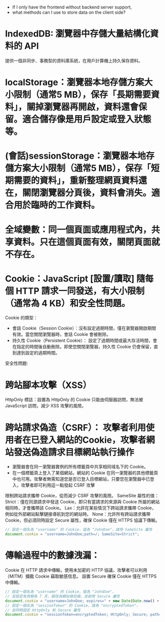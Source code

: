 - If I only have the frontend without backend server support, 
- what methods can I use to store data on the client side?

# IndexedDB: 瀏覽器中存儲大量結構化資料的 API
提供一個非同步、事務型的資料庫系統，在用戶計算機上持久保存資料。

# localStorage：瀏覽器本地存儲方案大小限制（通常5 MB），保存「長期需要資料」，關掉瀏覽器再開啟，資料還會保留。適合儲存像是用戶設定或登入狀態等。

# (會話)sessionStorage：瀏覽器本地存儲方案大小限制（通常5 MB），保存「短期需要的資料」，重新整理網頁資料還在，關閉瀏覽器分頁後，資料會消失。適合用於臨時的工作資料。

# 全域變數：同一個頁面或應用程式內，共享資料。只在這個頁面有效，關閉頁面就不存在。

# Cookie：JavaScript [設置/讀取] 隨每個 HTTP 請求一同發送，有大小限制（通常為 4 KB）和安全性問題。
Cookie 的類型：
- 會話 Cookie（Session Cookie）：沒有設定過期時間，僅在瀏覽器開啟期間有效。當您關閉瀏覽器時，會話 Cookie 會被刪除。
- 持久性 Cookie（Persistent Cookie）： 設定了過期時間或最大存活時間，會在指定的時間後自動刪除。即使您關閉瀏覽器，持久性 Cookie 仍會保留，直到達到設定的過期時間。

安全性問題:
# 跨站腳本攻擊（XSS）
HttpOnly 標誌：設置為 HttpOnly 的 Cookie 只能由伺服器訪問，無法被 JavaScript 訪問，減少 XSS 攻擊的風險。
# 跨站請求偽造（CSRF）： 攻擊者利用使用者在已登入網站的Cookie，攻擊者網站發送偽造請求目標網站執行操作
- 瀏覽器會在同一瀏覽器實例的所有標籤頁中共享相同域名下的 Cookie。
- 在一個標籤頁上登入了某個網站，網站的 Cookie 在同一瀏覽器的其他標籤頁中也可用。攻擊者無需知道您是否已登入目標網站，只要您在瀏覽器中已登入，攻擊者即可利用這一點發起 CSRF 攻擊

限制跨站請求攜帶 Cookie，從而減少 CSRF 攻擊的風險。
SameSite 屬性的值：
Strict：僅在同源請求中發送 Cookie，即只有當請求的來源與 Cookie 所屬的網站相同時，才會攜帶該 Cookie。
Lax：允許在某些情況下跨站請求攜帶 Cookie，例如從外部網站點擊鏈接導航到您的網站時。
None：允許所有跨站請求攜帶 Cookie，但必須同時設定 Secure 屬性，確保 Cookie 僅在 HTTPS 協議下傳輸。
```javascript
// 設定一個名為 "username" 的 Cookie，值為 "JohnDoe"，啟用 SameSite 屬性
document.cookie = "username=JohnDoe;path=/; SameSite=Strict";
```

# 傳輸過程中的數據洩漏：
Cookie 在 HTTP 請求中傳輸，使用未加密的 HTTP 協議，攻擊者可以利用（MITM）攔截 Cookie 竊取敏感信息。
設置 Secure 確保 Cookie 僅在 HTTPS 中傳輸。
```javascript
// 設定一個名為 "username" 的 Cookie，值為 "JohnDoe"，
// 並設定有效期為 7 天，路徑為網站根目錄，並啟用 Secure 屬性
document.cookie = "username=JohnDoe; expires=" + new Date(Date.now() + 7 * 24 * 60 * 60 * 1000).toUTCString() + "; path=/; Secure";
// 設定一個名為 "sessionToken" 的 Cookie，值為 "encryptedToken"，
// 並同時設定 HttpOnly 和 Secure 屬性
document.cookie = "sessionToken=encryptedToken; HttpOnly; Secure; path=/";
```
